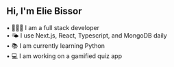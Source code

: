 ## Hi, I'm Elie Bissor

• 👨🏻‍💻 I am a full stack developer <br>
• 🌤️ I use Next.js, React, Typescript, and MongoDB daily <br>
• 📚 I am currently learning Python <br>
• 💻 I am working on a gamified quiz app <br>

